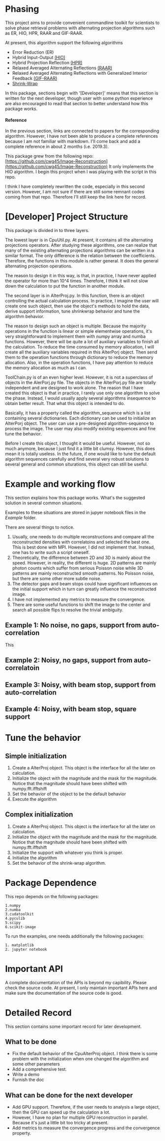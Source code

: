 # Phasing

This project aims to provide convenient commandline toolkit for scientists to solve phase 
retrieval problems with alternating projection algorithms such as ER, HIO, HPR, RAAR and GIF-RAAR.


At present, this algorithm support the following algorithms

- Error Reduction (ER)
- Hybrid Input-Output [(HIO)](https://www.osapublishing.org/ol/abstract.cfm?uri=ol-3-1-27)
- Hybrid Projection Reflection [(HPR)](https://www.ncbi.nlm.nih.gov/pubmed/12801170)
- Relaxed Averaged Alternating Reflections [(RAAR)](https://iopscience.iop.org/article/10.1088/0266-5611/21/1/004)
- Relaxed Averaged Alternating Reflections with Generalized Interior Feedback [(GIF-RAAR)](https://www.ncbi.nlm.nih.gov/pubmed/23187243) 
- [Shrink-Wrap](https://link.aps.org/doi/10.1103/PhysRevB.68.140101) 

In this package, sections begin with '[Developer]' means that this section is written for the next developer, though user with some python experience are also encouraged to read that section to better understand how this package works.

#### Reference 
In the previous section, links are connected to papers for the corresponding algorithm. However, 
I have not been able to produce a complete references because I am not familiar with markdown. 
I'll come back and add a complete reference in about 2 months (i.e. 2019.3).

This package grew from the following repo: [https://github.com/cwg45/Image-Reconstruction](https://github.com/cwg45/Image-Reconstruction)
It only implements the HIO algorithm. I begin this project when I was playing with the script in 
this repo. 

I think I have completely rewritten the code, especially in this second version. However, 
I am not sure if there are still some remnant codes coming from that repo. Therefore I'll still 
keep the link here for record. 

# [Developer] Project Structure

This package is divided in to three layers. 

The lowest layer is in CpuUtil.py. At present, it contains all the alternating projections operators. After studying these algorithms, one can realize that many of the existing alternating projections algorithms can be written in a similar format. The only difference is the relation between the coefficients. Therefore, the functions in this module is rather general. It does the general alternating projection operations.

The reason to design it in this way, is that, in practice, I have never applied the operator for more than 10^4 times. Therefore, I think it will not slow down the calculation to put the function in another module.

The second layer is in AlterProj.py. In this function, there is an object controlling the actual calculation process. In practice, I imagine the user will create one such object, then use the object's methods to hold the data, derive support information, tune shrinkwrap behavior and tune the algorithm behavior. 

The reason to design such an object is multiple. Because the majority operations in the function is linear or simple elementwise operations, it's very straightforward to implement them with numpy array and numba functions. However, there will be quite a lot of auxiliary variables to finish all the calculation. To reduce the time consumed by memory allocation, I will create all the auxiliary variables required in this AlterPorj object. Then send them to the operation functions through dictionary to reduce the memory allocation. Also, in the operation functions, I have pay attention to reduce the memory allocation as much as I can.

ToolChain.py is of an even higher level. However, it is not a superclass of objects in the AlerPorj.py file. The objects in the AlterPorj.py file are totally independent and are designed to work alone. The reason that I have created this object is that in practice, I rarely use only one algorithm to solve the phase. Instead, I would usually apply several algorithms insequence to obtain better result. That what this object is intended to do. 

Basically, it has a property called the algorithm_sequence which is a list containing several dictionaries. Each dictionary can be used to initialize an AlterPorj object. The user can use a pre-designed algorithm-sequence to process the image. The user may also modify existing sequences and fine tune the behavior. 

Before I create this object, I thought it would be useful. However, not so much anymore, because I just find it a little bit clumsy. However, this does mean it is totally useless. In the future, if one would like to tune the default algorithm sequences carefully and find several very robust solutions to several general and common siturations, this object can still be useful.

# Example and working flow
This section explains how this package works. What's the suggested solution in several common situations.

Examples to these situations are stored in jupyer notebook files in the *Example* folder. 

There are several things to notice. 

1. Usually, one needs to do multiple reconstructions and compare all the reconstructed densities with correlatoins and selected the best one. This is best done with MPI. However, I did not implement that. Instead, one has to write such a script oneself. 
2. Theoretically, the difference between 2D and 3D is mainly about the speed. However, in reality, the different is huge. 2D patterns are mainly photon counts which suffer from serious Poisson noise while 3D patterns are mainly reconstructed smooth patterns. No Poisson noise, but there are some other more subtle noise.
3. The detector gaps and beam stops could have significant influences on the initial support which in turn can greatly influence the reconstructed image.
4. I have not implemented any metrics to measure the convergence.
5. There are some useful functions to shift the image to the center and search all possible flips to resolve the trivial ambiguity.

## Example 1: No noise, no gaps, support from auto-correlation
This 

## Example 2: Noisy, no gaps, support from auto-correlatoin

## Example 3: Noisy, with beam stop, support from auto-correlation

## Example 4: Noisy, with beam stop, square support


# Tune the behavior

## Simple initialization

1. Create a AlterProj object. This object is the interface for all the later on calculation.
2. Initialize the object with the magnitude and the mask for the magnitude. Notice that the 
magnitude should have been shifted with numpy.fft.ifftshift
3. Set the behavior of the object to be the default behavior
4. Execute the algorithm

## Complex initialization

1. Create a AlterProj object. This object is the interface for all the later on calculation.
2. Initialize the object with the magnitude and the mask for the magnitude. Notice that the 
magnitude should have been shifted with numpy.fft.ifftshift
3. Initialize the support with whatever you think is proper.
3. Initialize the algorithm 
4. Set the behavior of the shrink-wrap algorithm.

# Package Dependence
This repo depends on the following packages:

    1.numpy
    2.numba
    3.cudatoolkit
    4.pyculib
    5.scipy
    6.scikit-image
 
To run the examples, one needs additionally the following
packages:

    1. matplotlib
    2. jupyter notebook

# Important API
A complete documentation of the APIs is beyond my capibility. Please check the source code. At present, I only maintain important APIs here and make sure the documentation of the source code is good.

# Detailed Record
This section contains some important record for later development.

## What to be done
- Fix the default behavior of the CpuAlterProj object. I think there is some problem with the 
initialization when one changed the algorithm and some other parameters
- Add a comprehensive test.
- Write a demo
- Furnish the doc

## What can be done for the next developer 
- Add GPU support. Therefore, if the user needs to analysis a large object, then the GPU can 
speed up the calculation a lot. 
- However, I have no plan for multiple GPU reconstruction in parallel. Because it's just a 
little bit too tricky at present.
- Add metrics to measure the convergence progress and the convergence property.